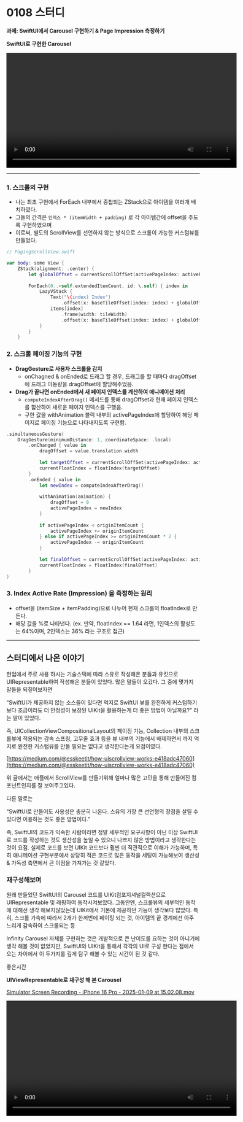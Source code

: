 # 0108 스터디

**과제: SwiftUI에서 Carousel 구현하기 & Page Impression 측정하기**

**SwiftUI로 구현한 Carousel**

<video width="600" controls>
  <source src="/Users/kovihouseteam/Downloads/e99a2bee-9e7d-4d69-9f11-b99d12cded88_Export-a1992869-a64a-4959-afc8-61a5a732964c/0108 스터디 17684720cf9480199350d688e0a5688c/Simulator_Screen_Recording_-_iPhone_16_Pro_Max_-_2025-01-09_at_15.01.39.mov">
</video>

---

### 1. 스크롤의 구현

- 나는 최초 구현에서 ForEach 내부에서 중첩되는 ZStack으로 아이템을 여러개 배치하였다.
- 그들의 간격은 `인덱스 * (itemWidth + padding)`  로 각 아이템간에 offset을 주도록 구현하였으며
- 이로써, 별도의 ScrollView를 선언하지 않는 방식으로 스크롤이 가능한 커스텀뷰를 만들었다.

```swift
// PagingScrollView.swift

var body: some View {
    ZStack(alignment: .center) {
        let globalOffset = currentScrollOffSet(activePageIndex: activePageIndex, dragOffset: dragOffset)
        
        ForEach(0..<self.extendedItemCount, id: \.self) { index in
            LazyVStack {
                Text("\(index) Index")
                    .offset(x: baseTileOffset(index: index) + globalOffset)
                items[index]
                    .frame(width: tileWidth)
                    .offset(x: baseTileOffset(index: index) + globalOffset)
            }
        }
    }
```

### 2. 스크롤 페이징 기능의 구현

- **DragGesture로 사용자 스크롤을 감지**
    - onChagned & onEnded로 드래그 할 경우,  드래그를 할 때마다 dragOffset에 드래그 이동량을 dragOffset에 할당해주었음.
- **Drag가 끝나면 onEnded에서 새 페이지 인덱스를 계산하여 애니메이션 처리**
    - `computeIndexAfterDrag()` 메서드를 통해 dragOffset과 현재 페이지 인덱스를 합산하여 새로운 페이지 인덱스를 구했음.
    - 구한 값을 withAnimation 블럭 내부의 activePageIndex에 할당하여 해당 페이지로 페이징 기능으로 나타내지도록 구현함.

```swift
.simultaneousGesture(
    DragGesture(minimumDistance: 1, coordinateSpace: .local)
        .onChanged { value in
            dragOffset = value.translation.width
            
            let targetOffset = currentScrollOffSet(activePageIndex: activePageIndex, dragOffset: dragOffset)
            currentFloatIndex = floatIndex(targetOffset)
        }
        .onEnded { value in
            let newIndex = computeIndexAfterDrag()
            
            withAnimation(animation) {
                dragOffset = 0
                activePageIndex = newIndex
            }
            
            if activePageIndex < originItemCount {
                activePageIndex += originItemCount
            } else if activePageIndex >= originItemCount * 2 {
                activePageIndex -= originItemCount
            }
            
            let finalOffset = currentScrollOffSet(activePageIndex: activePageIndex, dragOffset: 0)
            currentFloatIndex = floatIndex(finalOffset)
        }
)
```

### 3. Index Active Rate (Impression) 을 측정하는 원리

- offset을 (itemSize + itemPadding)으로 나누어 현재 스크롤의 floatIndex로 만든다.
- 해당 값을 %로 나타낸다. 
(ex. 만약, floatIndex == 1.64 라면, 1인덱스의 활성도는 64%이며, 2인덱스는 36% 라는 구조로 접근)

---

## 스터디에서 나온 이야기

현업에서 주로 사용 하시는 기술스택에 따라 스유로 작성해온 분들과 유킷으로 UIRepresentable하여 작성해온 분들이 있었다. 많은 말들이 오갔다. 그 중에 몇가지 말들을 되짚어보자면

“SwiftUI가 제공하지 않는 소스들이 있다면 억지로 SwiftUI 뷰를 완전하게 커스텀하기보다 조금이라도 더 안정성이 보장된 UIKit을 활용하는게 더 좋은 방법이 아닐까요?” 라는 말이 있었다. 

즉, UICollectionViewCompositionalLayout의 페이징 기능, Collection 내부의 스크롤뷰에 적용되는 감속 스프링, 고무줄 효과 등을 뷰 내부의 기능에서 배제하면서 까지 억지로 완전한 커스텀뷰를 만들 필요는 없다고 생각한다는게 요점이였다.

[https://medium.com/@esskeetit/how-uiscrollview-works-e418adc47060](https://medium.com/@esskeetit/how-uiscrollview-works-e418adc47060)

위 글에서는 애플에서 ScrollView를 만들기위해 얼마나 많은 고민을 통해 만들어진 컴포넌트인지를 잘 보여주고있다.

다른 말로는

“SwiftUI로 만들어도 사용성은 충분히 나온다. 스유의 가장 큰 선언형의 장점을 살릴 수 있다면 이용하는 것도 좋은 방법이다.”

즉, SwiftUI의 코드가 익숙한 사람이라면 정말 세부적인 요구사항이 아닌 이상 SwiftUI로 코드를 작성하는 것도 생산성을 높일 수 있으니 나쁘지 않은 방법이라고 생각한다는 것이 요점. 
실제로 코드를 보면 UIKit 코드보다 훨씬 더 직관적으로 이해가 가능하며, 특히 애니메이션 구현부분에서 상당히 적은 코드로 많은 동작을 세팅이 가능해보여 생산성 & 가독성 측면에서 큰 이점을 가져가는 것 같았다.

### 재구성해보며

원래 만들었던 SwiftUI의 Carousel 코드를 UIKit컴포지셔널컬렉션으로 UIRepresentable 및 래핑하여 동작시켜보았다.
그동안엔, 스크롤뷰의 세부적인 동작에 대해선 생각 해보지않았는데 UIKit에서 기본에 제공하던 기능이 생각보다 많았다.
특히, 스크롤 가속에 따라서 2개가 한꺼번에 페이징 되는 것, 아이템의 끝 경계에선 아주 느리게 감속하여 스크롤되는 등

Infinity Carousel 자체를 구현하는 것은 개발적으로 큰 난이도를 요하는 것이 아니기에 생각 해볼 것이 없었지만,
SwiftUI와 UIKit을 통해서 각각의 UI로 구성 한다는 점에서 오는 차이에서 이 두가지를 깊게 탐구 해볼 수 있는 시간이 된 것 같다.

좋은시간

**UIViewRepresentable로 재구성 해 본 Carousel**

[Simulator Screen Recording - iPhone 16 Pro - 2025-01-09 at 15.02.08.mov](0108%20%E1%84%89%E1%85%B3%E1%84%90%E1%85%A5%E1%84%83%E1%85%B5%2017684720cf9480199350d688e0a5688c/Simulator_Screen_Recording_-_iPhone_16_Pro_-_2025-01-09_at_15.02.08.mov)

<video width="600" controls>
  <source src="/Users/kovihouseteam/Downloads/e99a2bee-9e7d-4d69-9f11-b99d12cded88_Export-a1992869-a64a-4959-afc8-61a5a732964c/0108 스터디 17684720cf9480199350d688e0a5688c/Simulator_Screen_Recording_-_iPhone_16_Pro_Max_-_2025-01-09_at_15.01.39.mov" type="video/quicktime">
</video>


